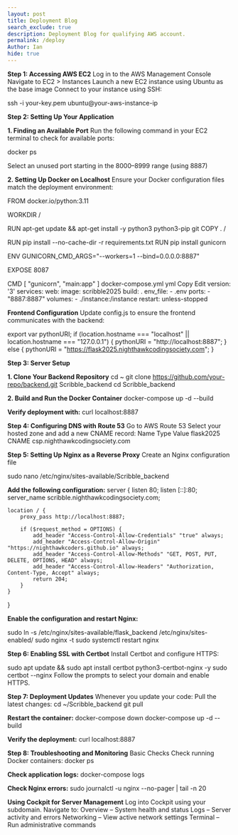 ```yaml
---
layout: post
title: Deployment Blog
search_exclude: true
description: Deployment Blog for qualifying AWS account.
permalink: /deploy
Author: Ian
hide: true
---
```


**Step 1: Accessing AWS EC2**
Log in to the AWS Management Console
Navigate to EC2 > Instances
Launch a new EC2 instance using Ubuntu as the base image
Connect to your instance using SSH:

ssh -i your-key.pem ubuntu@your-aws-instance-ip

**Step 2: Setting Up Your Application**

**1. Finding an Available Port**
Run the following command in your EC2 terminal to check for available ports:

docker ps

Select an unused port starting in the 8000–8999 range (using 8887)


**2. Setting Up Docker on Localhost**
Ensure your Docker configuration files match the deployment environment:

FROM docker.io/python:3.11

WORKDIR /

RUN apt-get update && apt-get install -y python3 python3-pip git
COPY . /

RUN pip install --no-cache-dir -r requirements.txt
RUN pip install gunicorn

ENV GUNICORN_CMD_ARGS="--workers=1 --bind=0.0.0.0:8887"

EXPOSE 8087

CMD [ "gunicorn", "main:app" ]
docker-compose.yml
yml
Copy
Edit
version: '3'
services:
  web:
    image: scribble2025
    build: .
    env_file:
      - .env
    ports:
      - "8887:8887"
    volumes:
      - ./instance:/instance
    restart: unless-stopped

**Frontend Configuration**
Update config.js to ensure the frontend communicates with the backend:

export var pythonURI;
if (location.hostname === "localhost" || location.hostname === "127.0.0.1") {
    pythonURI = "http://localhost:8887";
} else {
    pythonURI = "https://flask2025.nighthawkcodingsociety.com";
}


**Step 3: Server Setup**

**1. Clone Your Backend Repository**
cd ~
git clone https://github.com/your-repo/backend.git Scribble_backend
cd Scribble_backend

**2. Build and Run the Docker Container**
docker-compose up -d --build

**Verify deployment with:**
curl localhost:8887

**Step 4: Configuring DNS with Route 53**
Go to AWS Route 53
Select your hosted zone and add a new CNAME record:
Name	Type	Value
flask2025	CNAME	csp.nighthawkcodingsociety.com

**Step 5: Setting Up Nginx as a Reverse Proxy**
Create an Nginx configuration file

sudo nano /etc/nginx/sites-available/Scribble_backend

**Add the following configuration:**
server {
    listen 80;
    listen [::]:80;
    server_name scribble.nighthawkcodingsociety.com;

    location / {
        proxy_pass http://localhost:8887;
        
        if ($request_method = OPTIONS) {
            add_header "Access-Control-Allow-Credentials" "true" always;
            add_header "Access-Control-Allow-Origin" "https://nighthawkcoders.github.io" always;
            add_header "Access-Control-Allow-Methods" "GET, POST, PUT, DELETE, OPTIONS, HEAD" always;
            add_header "Access-Control-Allow-Headers" "Authorization, Content-Type, Accept" always;
            return 204;
        }
    }
}

**Enable the configuration and restart Nginx:**

sudo ln -s /etc/nginx/sites-available/flask_backend /etc/nginx/sites-enabled/
sudo nginx -t
sudo systemctl restart nginx

**Step 6: Enabling SSL with Certbot**
Install Certbot and configure HTTPS:

sudo apt update && sudo apt install certbot python3-certbot-nginx -y
sudo certbot --nginx
Follow the prompts to select your domain and enable HTTPS.

**Step 7: Deployment Updates**
Whenever you update your code:
Pull the latest changes:
cd ~/Scribble_backend
git pull

**Restart the container:**
docker-compose down
docker-compose up -d --build

**Verify the deployment:**
curl localhost:8887

**Step 8: Troubleshooting and Monitoring**
Basic Checks
Check running Docker containers:
docker ps

**Check application logs:**
docker-compose logs

**Check Nginx errors:**
sudo journalctl -u nginx --no-pager | tail -n 20


**Using Cockpit for Server Management**
Log into Cockpit using your subdomain.
Navigate to:
Overview – System health and status
Logs – Server activity and errors
Networking – View active network settings
Terminal – Run administrative commands

